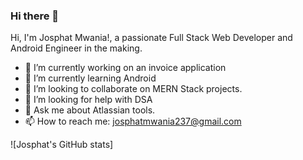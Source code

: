 ### Hi there 👋


Hi, I'm Josphat Mwania!, a passionate Full Stack Web Developer and Android Engineer in the making.
- 🔭 I’m currently working on an invoice application
- 🌱 I’m currently learning Android
- 👯 I’m looking to collaborate on MERN Stack projects.
- 🤔 I’m looking for help with DSA
- 💬 Ask me about Atlassian tools.
- 📫 How to reach me: josphatmwania237@gmail.com




![Josphat's GitHub stats]

<!-- (https://github-readme-stats.vercel.app/api?username=josphatmwania&show_icons=true&theme=radical)
 -->
